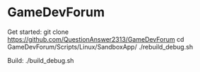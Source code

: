 # GameDevForum

Get started:
git clone https://github.com/QuestionAnswer2313/GameDevForum
cd GameDevForum/Scripts/Linux/SandboxApp/
./rebuild_debug.sh

Build:
./build_debug.sh
